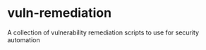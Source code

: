 # vuln-remediation
A collection of vulnerability remediation scripts to use for security automation
